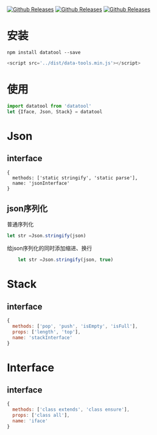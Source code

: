 
[![Github Releases](https://img.shields.io/npm/l/datatool.svg)](https://github.com/includeMaple/datatool) 
[![Github Releases](https://img.shields.io/npm/v/datatool.svg)](https://github.com/includeMaple/datatool)
[![Github Releases](https://img.shields.io/npm/dm/datatool.svg)](https://github.com/includeMaple/datatool)



# 安装
```npm install datatool --save```


```javascript
<script src='../dist/data-tools.min.js'></script>
```

# 使用
```javascript
import datatool from 'datatool'
let {Iface, Json, Stack} = datatool
```


# Json
## interface
```javascipt
{
  methods: ['static stringify', 'static parse'],
  name: 'jsonInterface'
}
```
## json序列化
普通序列化
```javascript
let str =Json.stringify(json)
```
给json序列化的同时添加缩进、换行
```javascript
    let str =Json.stringify(json, true)
```


# Stack
## interface
```javascript
{
  methods: ['pop', 'push', 'isEmpty', 'isFull'],
  props: ['length', 'top'],
  name: 'stackInterface'
}
```

# Interface
## interface
```javascript
{
  methods: ['class extends', 'class ensure'],
  props: ['class all'],
  name: 'iface'
}
```
